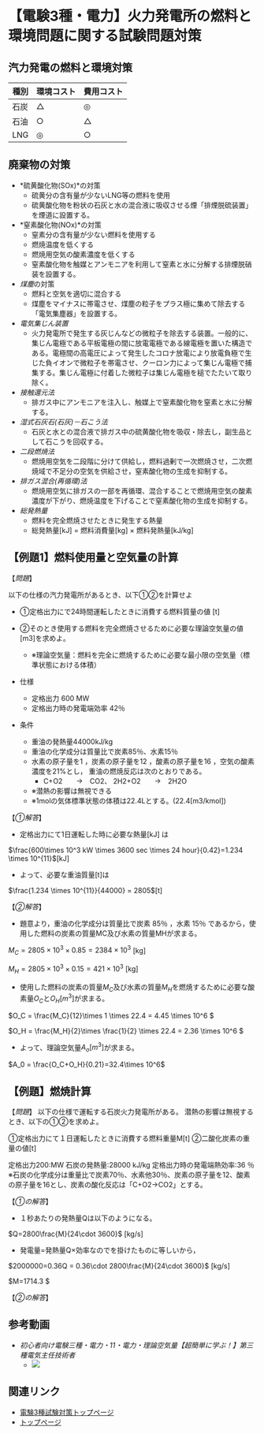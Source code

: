# 【電験3種・電力】火力発電所の燃料と環境問題に関する試験問題対策

## 汽力発電の燃料と環境対策


種別|環境コスト|費用コスト
--|--|--
石炭|△|◎
石油|○|△
LNG|◎|○

## 廃棄物の対策

- *硫黄酸化物(SOx)*の対策
    - 硫黄分の含有量が少ないLNG等の燃料を使用
    - 硫黄酸化物を粉状の石灰と水の混合液に吸収させる煙「排煙脱硫装置」を煙道に設置する。
- *窒素酸化物(NOx)*の対策
    - 窒素分の含有量が少ない燃料を使用する
    - 燃焼温度を低くする
    - 燃焼用空気の酸素濃度を低くする
    - 窒素酸化物を触媒とアンモニアを利用して窒素と水に分解する排煙脱硝装を設置する。
- *煤塵*の対策
    - 燃料と空気を適切に混合する
    - 煤塵をマイナスに帯電させ、煤塵の粒子をプラス極に集めて除去する「電気集塵器」を設置する。
- *電気集じん装置*
    - 火力発電所で発生する灰じんなどの微粒子を除去する装置。一般的に、集じん電極である平板電極の間に放電電極である線電極を置いた構造である。電極間の高電圧によって発生したコロナ放電により放電負極で生じた負イオンで微粒子を帯電させ、クーロン力によって集じん電極で捕集する。集じん電極に付着した微粒子は集じん電極を槌でたたいて取り除く。
- *接触還元法*
    - 排ガス中にアンモニアを注入し、触媒上で窒素酸化物を窒素と水に分解する。
- *湿式石灰石(石灰)－石こう法*
    - 石灰と水との混合液で排ガス中の硫黄酸化物を吸収・除去し，副生品として石こうを回収する。
- *二段燃焼法*
    - 燃焼用空気を二段階に分けて供給し，燃料過剰で一次燃焼させ，二次燃焼域で不足分の空気を供給させ，窒素酸化物の生成を抑制する。
- *排ガス混合(再循環)法*
    - 燃焼用空気に排ガスの一部を再循環、混合することで燃焼用空気の酸素濃度が下がり、燃焼温度を下げることで窒素酸化物の生成を抑制する。
- *総発熱量*
    - 燃料を完全燃焼させたときに発生する熱量
    - 総発熱量[kJ] = 燃料消費量[kg] × 燃料発熱量[kJ/kg]


## 【例題1】燃料使用量と空気量の計算

【*問題*】

以下の仕様の汽力発電所があるとき、以下①②を計算せよ

- ①定格出力にで24時間運転したときに消費する燃料質量の値 [t]
- ②そのとき使用する燃料を完全燃焼させるために必要な理論空気量の値 [m3]を求めよ。
    - ※理論空気量：燃料を完全に燃焼するために必要な最小限の空気量（標準状態における体積）

- 仕様 
    - 定格出力 600 MW
    - 定格出力時の発電端効率 42％
- 条件 
    - 重油の発熱量44000kJ/kg
    - 重油の化学成分は質量比で炭素85％、水素15％
    - 水素の原子量を1 ，炭素の原子量を12 ，酸素の原子量を16 ，空気の酸素濃度を21%とし， 重油の燃焼反応は次のとおりである。
        - C+O2　　→　CO2、 2H2+O2　　→　2H2O
    - ※潜熱の影響は無視できる
    - ※1molの気体標準状態の体積は22.4Lとする。(22.4[m3/kmol])

【*①解答*】

- 定格出力にて1日運転した時に必要な熱量[kJ] は

$\frac{600\times 10^3 kW \times 3600 sec \times 24 hour}{0.42}=1.234 \times 10^{11}$[kJ]

- よって、必要な重油質量[t]は

$\frac{1.234 \times 10^{11}}{44000} = 2805$[t]

【*②解答*】

- 題意より，重油の化学成分は質量比で炭素 85％ ，水素 15％ であるから，使用した燃料の炭素の質量MC及び水素の質量MHが求まる。

$M_C=2805 \times 10^3 \times 0.85 = 2384 \times 10^3$ [kg]

$M_H=2805 \times 10^3 \times 0.15 = 421 \times 10^3$ [kg]

- 使用した燃料の炭素の質量$M_C$及び水素の質量$M_H$を燃焼するために必要な酸素量$O_C$と$O_H[m^3]$が求まる。

$O_C = \frac{M_C}{12}\times 1 \times 22.4 = 4.45 \times 10^6 $

$O_H = \frac{M_H}{2}\times \frac{1}{2} \times 22.4 = 2.36 \times 10^6 $


- よって、理論空気量$A_o[m^3]$が求まる。

$A_0 = \frac{O_C+O_H}{0.21}=32.4\times 10^6$

## 【例題】燃焼計算

【*問題*】
以下の仕様で運転する石炭火力発電所がある。
潜熱の影響は無視するとき、以下の①②を求めよ。

①定格出力にて１日運転したときに消費する燃料重量M[t]
②二酸化炭素の重量の値[t]


定格出力200:MW
石炭の発熱量:28000 kJ/kg
定格出力時の発電端熱効率:36 ％
※石炭の化学成分は重量比で炭素70％、水素他30％、炭素の原子量を12、酸素の原子量を16とし、炭素の酸化反応は「C+O2→CO2」とする。

【*①の解答*】

- １秒あたりの発熱量Qは以下のようになる。

$Q=2800\frac{M}{24\cdot 3600}$ [kg/s]


- 発電量=発熱量Q×効率なのでを掛けたものに等しいから，

$2000000=0.36Q = 0.36\cdot 2800\frac{M}{24\cdot 3600}$ [kg/s]

$M=1714.3 $

【*②の解答*】

## 参考動画

- *初心者向け電験三種・電力・11・電力・理論空気量【超簡単に学ぶ！】第三種電気主任技術者*
    - [![](https://img.youtube.com/vi/_d1lbBSi9ck/0.jpg)](https://www.youtube.com/watch?v=_d1lbBSi9ck)

 ## 関連リンク

- [電験3種試験対策トップページ](../index.md)
- [トップページ](../../../index.md)